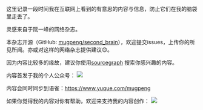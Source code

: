 这里记录一段时间我在互联网上看到的有意思的内容与信息，防止它们在我的脑袋里走丢了。

灵感来自于阮一峰的网络杂志。

本杂志开源（GitHub: [mugpeng/second_brain](https://github.com/mugpeng/second_brain)），欢迎提交issues，上传你的所见所闻。亦或对这样的网络杂志提供建议😊。

因为内容比较多的缘故，建议你使用[sourcegraph](https://sourcegraph.com/github.com/mugpeng/second_brain) 搜索你感兴趣的内容。

内容首发于我的个人公众号：
![](https://cdn.jsdelivr.net/gh/mugpeng/my-gallery-01/picgo_image/20210925190223.png)

内容会同时同步到语雀：https://www.yuque.com/mugpeng

如果你觉得我的内容对你有帮助，欢迎来支持我的内容创作：
![](https://cdn.jsdelivr.net/gh/mugpeng/my-gallery-01/picgo_image/20210925193833.png)